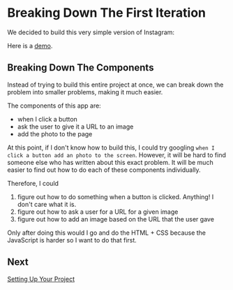 # Breaking Down The First Iteration

We decided to build this very simple version of Instagram:

Here is a [demo](http://jsbin.com/cacaqa).

## Breaking Down The Components

Instead of trying to build this entire project at once, we can break down the problem into smaller problems, making it much easier.

The components of this app are:

- when I click a button
- ask the user to give it a URL to an image
- add the photo to the page

At this point, if I don't know how to build this, I could try googling `when I click a button add an photo to the screen`. However, it will be hard to find someone else who has written about this exact problem. It will be much easier to find out how to do each of these components individually.

Therefore, I could 

1. figure out how to do something when a button is clicked. Anything! I don't care what it is.
2. figure out how to ask a user for a URL for a given image
3. figure out how to add an image based on the URL that the user gave

Only after doing this would I go and do the HTML + CSS because the JavaScript is harder so I want to do that first. 

## Next

[Setting Up Your Project](project_setup.md)
